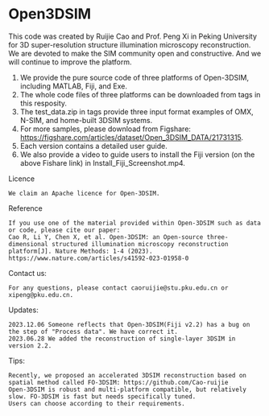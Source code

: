 # Open3DSIM
This code was created by Ruijie Cao and Prof. Peng Xi in Peking University for 3D super-resolution structure illumination microscopy reconstruction. 
We are devoted to make the SIM community open and constructive. And we will continue to improve the platform.

1. We provide the pure source code of three platforms of Open-3DSIM, including MATLAB, Fiji, and Exe.
2. The whole code files of three platforms can be downloaded from tags in this resposity.
3. The test_data.zip in tags provide three input format examples of OMX, N-SIM, and home-built 3DSIM systems. 
4. For more samples, please download from Figshare: https://figshare.com/articles/dataset/Open_3DSIM_DATA/21731315.
5. Each version contains a detailed user guide.
6. We also provide a video to guide users to install the Fiji version (on the above Fishare link) in Install_Fiji_Screenshot.mp4. 

Licence

    We claim an Apache licence for Open-3DSIM.

Reference

    If you use one of the material provided within Open-3DSIM such as data or code, please cite our paper: 
    Cao R, Li Y, Chen X, et al. Open-3DSIM: an Open-source three-dimensional structured illumination microscopy reconstruction platform[J]. Nature Methods: 1-4 (2023).
    https://www.nature.com/articles/s41592-023-01958-0

Contact us:

    For any questions, please contact caoruijie@stu.pku.edu.cn or xipeng@pku.edu.cn.

Updates:

    2023.12.06 Someone reflects that Open-3DSIM(Fiji v2.2) has a bug on the step of "Process data". We have correct it.
    2023.06.28 We added the reconstruction of single-layer 3DSIM in version 2.2.

Tips:

    Recently, we proposed an accelerated 3DSIM reconstruction based on spatial method called FO-3DSIM: https://github.com/Cao-ruijie
    Open-3DSIM is robust and multi-platform compatible, but relatively slow. FO-3DSIM is fast but needs specifically tuned.
    Users can choose according to their requirements.
